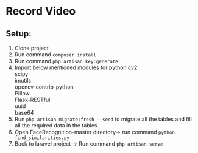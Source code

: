 # Record Video

## Setup:
1. Clone project
2. Run command ```composer install```
3. Run command ```php artisan key:generate```
4. Import below mentioned modules for python
    cv2 <br/>
    scipy <br/>
    imutils <br/>
    opencv-contrib-python <br/>
    Pillow <br/>
    Flask-RESTful <br/>
    uuid <br/>
    base64 <br/>
5. Run ```php artisan migrate:fresh --seed``` to migrate all the tables and fill all the required data in the tables
6. Open FaceRecognition-master directory-> run command ```python find_similarities.py```
7. Back to laravel project -> Run command ```php artisan serve```

